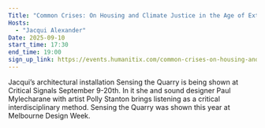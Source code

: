 ```yaml
---
Title: "Common Crises: On Housing and Climate Justice in the Age of Extraction"
Hosts: 
  - "Jacqui Alexander"
Date: 2025-09-10
start_time: 17:30
end_time: 19:00
sign_up_link: https://events.humanitix.com/common-crises-on-housing-and-climate-justice-in-the-age-of-extraction/tickets
---
```


Jacqui’s architectural installation Sensing the Quarry is being shown at Critical Signals September 9-20th. In it she and sound designer Paul Mylecharane with artist Polly Stanton  brings listening as a critical interdisciplinary method.  Sensing the Quarry was shown this year at Melbourne Design Week.
